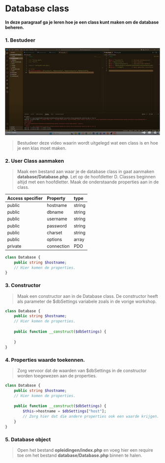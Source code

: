 # Database class

**In deze paragraaf ga je leren hoe je een class kunt maken om de database beheren.**

### 1. Bestudeer
[![](scherm.png)](https://www.youtube.com/playlist?list=PLRDVUEnDeEU7vj_tNnP7QF6TTLwwT7Sg_)
> Bestudeer deze video waarin wordt uitgelegd wat een class is en hoe je een klas moet maken.


### 2. User Class aanmaken
> Maak een bestand aan waar je de database class in gaat aanmaken **database/Database.php**. Let op de hoofdletter D. Classes beginnen altijd met een hoofdletter. Maak de onderstaande properties aan in de class.

| Access specifier | Property | type |
| :--- | :--- | :--- |
| public | hostname | string |
| public | dbname | string |
| public | username | string |
| public | password | string |
| public | charset | string |
| public | options | array |
| private | connection | PDO |

```php
class Database {
    public string $hostname;
    // Hier komen de properties.
}
```

### 3. Constructor
> Maak een constructor aan in de Database class. De constructor heeft als parameter de $dbSettings variabele zoals in de vorige workshop.

```php
class Database {
    public string $hostname;
    // Hier komen de properties.

    public function __construct($dbSettings) {

    }
}
```

### 4. Properties waarde toekennen.
> Zorg vervoor dat de waarden van $dbSettings in de constructor worden toegewezen aan de properties.

```php
class Database {
    public string $hostname;
    // Hier komen de properties.

    public function __construct($dbSettings) {
        $this->hostname = $dbSettings["host"];
        // Zorg hier dat die andere properties ook een waarde krijgen.
    }
}
```

### 5. Database object
> Open het bestand **opleidingen/index.php** en voeg hier een require toe om het bestand **database/Database.php** binnen te halen.